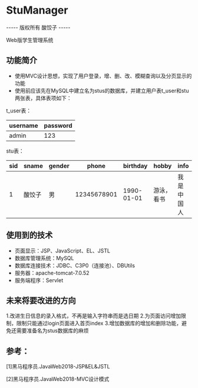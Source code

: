 # StuManager
----- 版权所有 酸饺子 -----

Web版学生管理系统

## 功能简介
- 使用MVC设计思想，实现了用户登录，增、删、改、模糊查询以及分页显示的功能
- 使用前应该先在MySQL中建立名为stus的数据库，并建立用户表t_user和stu两张表，具体表项如下：

t_user表：

| username | password  |
| -------- | --------  |
| admin | 123  |

stu表：

| sid | sname | gender | phone | birthday | hobby | info | 
| --- | ----- | ------ | ----- | -------- | ----- | ---- |
| 1 | 酸饺子  | 男 | 12345678901 | 1990-01-01 | 游泳，看书 | 我是中国人 |

## 使用到的技术
- 页面显示：JSP、JavaScript、EL、JSTL
- 数据库管理系统：MySQL
- 数据库连接技术：JDBC、C3P0（连接池）、DBUtils
- 服务器：apache-tomcat-7.0.52
- 服务端程序：Servlet

## 未来将要改进的方向
1.改进生日信息的录入格式，不再是输入字符串而是选日期
2.为页面访问增加限制，限制只能通过login页面进入首页index
3.增加数据库的增加和删除功能，避免还需要准备名为stus数据库的麻烦

## 参考：
[1]黑马程序员.JavaWeb2018-JSP&EL&JSTL

[2]黑马程序员.JavaWeb2018-MVC设计模式
